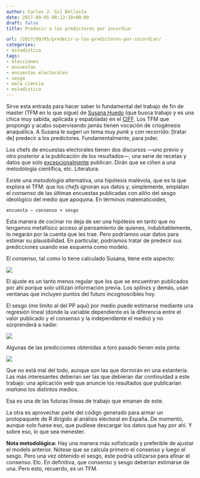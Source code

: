 ```yaml
---
author: Carlos J. Gil Bellosta
date: 2017-09-05 08:13:18+00:00
draft: false
title: Predecir a los predictores por incordiar

url: /2017/09/05/predecir-a-los-predictores-por-incordiar/
categories:
- estadística
tags:
- elecciones
- encuestas
- encuestas electorales
- sesgo
- mala ciencia
- estadística
---
```


Sirve esta entrada para hacer saber lo fundamental del trabajo de fin de master (TFM en lo que sigue) de [Susana Huedo](https://www.linkedin.com/in/susana-huedo-garc%C3%ADa-7478b1143/) (que busca trabajo y es una chica muy sabida, aplicada y espabilada) en el [CIFF](http://www.ciff.net/). Los TFM que propongo y acabo supervisando jamás tienen vocación de criogénesis anaquélica. A Susana le sugerí un tema muy _punk_ y con recorrido: [tratar de] predecir a los predictores. Fundamentalmente, para joder.

Los chefs de encuestas electorales tienen dos discursos —uno previo y otro posterior a la publicación de los resultados—, una serie de recetas y datos que solo [excepcionalmente](https://www.datanalytics.com/2012/10/08/las-cosquillas-de-los-sondeos-electorales/) publican. Dirán que se ciñen a una metodología científica, etc. Literatura.

Existe una _metodología_ alternativa, una hipótesis malévola, que es la que explora el TFM: que los _chefs_ ignoran sus datos y, simplemente, emplatan el _consenso_ de las últimas encuestas publicadas con aliño del sesgo ideológico del medio que apoquina. En términos matematicoides,

`encuesta ~ consenso + sesgo`

Esta manera de cocinar no deja de ser una hipótesis en tanto que no tengamos metafísico acceso al pensamiento de quienes, indubitablemente, lo negarán por la cuenta que les trae. Pero podríamos usar datos para estimar su plausibilidad. En particular, podríamos tratar de predecir sus predicciones usando ese esquema como modelo.

El consenso, tal como lo tiene calculado Susana, tiene este aspecto:

![](/wp-uploads/2017/09/consenso_encuestas.png)

El ajuste es un tanto menos regular que los que se encuentran publicados por ahí porque solo utilizan información previa. Los _splines_ y demás, usan ventanas que incluyen puntos del futuro incognoscibles hoy.

El sesgo (me limito al del PP aquí) por medio puede estimarse mediante una regresión lineal (donde la variable dependiente es la diferencia entre el valor publicado y el consenso y la independiente el medio) y no sorprenderá a nadie:

![](/wp-uploads/2017/09/sesgo_encuestas.png)

Algunas de las predicciones obtenidas a toro pasado tienen esta pinta:

![](/wp-uploads/2017/09/predicciones_encuestas.png)

Que no está mal del todo, aunque son las que dormirán en una estantería. Las más interesantes deberían ser las que debieran dar continuidad a este trabajo: una aplicación _web_ que anuncie los resultados que publicarían _mañana_ los distintos medios.

Esa es una de las futuras líneas de trabajo que emanan de este.

La otra es aprovechar parte del código generado para armar un protopaquete de R dirigido al análisis electoral en España. De momento, aunque solo fuese eso, que pudiese descargar los datos que hay por ahí. Y sobre eso, lo que sea menester.

**Nota metodológica:** Hay una manera más sofisticada y preferible de ajustar el modelo anterior. Nótese que se calcula primero el consenso y luego el sesgo. Pero una vez obtenido el sesgo, éste podría utilizarse para afinar el consenso. Etc. En definitiva, que consenso y sesgo deberían estimarse de una. Pero esto, recuerdo, es un TFM.